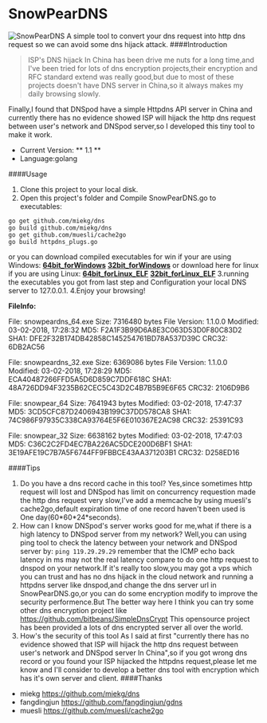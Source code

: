 # SnowPearDNS
![SnowPearDNS](https://github.com/arryboom/SnowPearDNS/ico/pear_128px.png)
A simple tool to convert your dns request into http dns request so we can avoid some dns hijack attack.
####Introduction

> ISP's DNS hijack In China has been drive me nuts for a long time,and I've been tried for lots of dns encryption projects,their encryption and RFC standard extend was really good,but due to most of these projects doesn't have DNS server in China,so it always makes my daily browsing slowly.

  Finally,I found that DNSpod have a simple Httpdns API server in China and currently there has no evidence showed ISP will hijack the http dns request between user's network and DNSpod server,so I developed this tiny tool to make it work.

- Current Version:   ** 1.1 **
- Language:golang

####Usage

1. Clone this project to your local disk.
2. Open this project's folder and Compile SnowPearDNS.go to executables:
  ```
  go get github.com/miekg/dns
  go build github.com/miekg/dns
  go get github.com/muesli/cache2go
  go build httpdns_plugs.go
  ```
  or you can download compiled executables for win if your are using Windows:
  **[64bit_forWindows](https://github.com/arryboom/SnowPearDNS/master/blob/release/snowpeardns_64.exe "snowpeardns64.exe")**
  **[32bit_forWindows](https://github.com/arryboom/SnowPearDNS/master/blob/release/snowpeardns_32.exe  "snowpeardns32.exe")**
  or download here for linux if you are using Linux:
  **[64bit_forLinux_ELF](https://github.com/arryboom/SnowPearDNS/master/blob/release/snowpeardns_64 "snowpeardns64")**
  **[32bit_forLinux_ELF](https://github.com/arryboom/SnowPearDNS/master/blob/release/snowpeardns_32 "snowpeardns32")**
  3.running the executables you got from last step and Configuration your local DNS server to 127.0.0.1.
  4.Enjoy your browsing!


**FileInfo:**

File: snowpeardns_64.exe
Size: 7316480 bytes
File Version: 1.1.0.0
Modified: 03-02-2018, 17:28:32
MD5: F2A1F3B99D6A8E3C063D53D0F80C83D2
SHA1: DFE2F32B174DB42858C145254761BD78A537D39C
CRC32: 6DB2AC56

File: snowpeardns_32.exe
Size: 6369086 bytes
File Version: 1.1.0.0
Modified: 03-02-2018, 17:28:29
MD5: ECA40487266FFD5A5D6D859C7DDF618C
SHA1: 48A726DD94F3235B62CEC5C43D2C4B7B5B9E6F65
CRC32: 2106D9B6



File: snowpear_64
Size: 7641943 bytes
Modified: 03-02-2018, 17:47:37
MD5: 3CD5CFC87D2406943B199C37DD578CA8
SHA1: 74C986F97935C338CA93764E5F6E010367E2AC98
CRC32: 25391C93

File: snowpear_32
Size: 6638162 bytes
Modified: 03-02-2018, 17:47:03
MD5: C36C2C2FD4EC7BA226AC5DCE200D6BF1
SHA1: 3E19AFE19C7B7A5F6744FF9FBBCE43AA371203B1
CRC32: D258ED16


####Tips

1. Do you have a dns record cache in this tool?
  Yes,since sometimes http request will lost and DNSpod has limit on concurrency requestion made the http dns request very slow,I've add a memcache by using muesli's cache2go,default expiration time of one record haven't been used is One day(60\*60\*24\*seconds).
2. How can I know DNSpod's server works good for me,what if there is a high latency to DNSpod server from my network?
  Well,you can using ping tool to check the latency between your network and DNSpod server by:
  ```ping 119.29.29.29```
  remember that the ICMP echo back latency in ms may not the real latency compare to do one http request to dnspod on your network.If it's really too slow,you may got a vps which you can trust and has no dns hijack in the cloud network and running a httpdns server like dnspod,and change the dns server url in SnowPearDNS.go,or you can do some encryption modify to improve the security performence.But The better way here I think you can try some other dns encryption project like
  https://github.com/bitbeans/SimpleDnsCrypt
  This opensource project has been provided a lots of dns encrypted server all over the world.
3. How's the security of this tool
  As I said at first "currently there has no evidence showed that ISP will hijack the http dns request between user's network and DNSpod server In China",so if you got wrong dns record or you found your ISP hijacked the httpdns request,please let me know and I'll consider to develop a better dns tool with encryption which has it's own server and client.
####Thanks
- miekg
  https://github.com/miekg/dns
- fangdingjun
  https://github.com/fangdingjun/gdns
- muesli
  https://github.com/muesli/cache2go